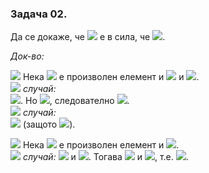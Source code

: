 ### Задача 02. 
Да се докаже, че <img src="https://latex.codecogs.com/svg.latex?\Large&space;\forall{A,B,C}"> е в сила, че <img src="https://latex.codecogs.com/svg.latex?\Large&space;(A\cup{B})\cap{C}=(A\cap{C})\cup{(B\cap{C})}">.

*Док-во:* 

<img src="https://latex.codecogs.com/svg.latex?\Large&space;(\subseteq)"> Нека <img src="https://latex.codecogs.com/svg.latex?\Large&space;x"> е произволен елемент и <img src="https://latex.codecogs.com/svg.latex?\Large&space;x\in(A\cup{B})\cap{C}\Rightarrow{x\in{A\cup{B}}}"> и <img src="https://latex.codecogs.com/svg.latex?\Large&space;x\in{C}">.<br>
<img src="https://latex.codecogs.com/svg.latex?\Large&space;I"> *случай:*<br><img src="https://latex.codecogs.com/svg.latex?\Large&space;x\in{A}\Rightarrow{x\in{A\cap{C}}}">. Но <img src="https://latex.codecogs.com/svg.latex?\Large&space;A\cap{C\subseteq{(A\cap{C})\cup{(B\cap{C})}}}">, следователно <img src="https://latex.codecogs.com/svg.latex?\Large&space;x\in(A\cap{C})\cup{(B\cap{C})}">.<br>
<img src="https://latex.codecogs.com/svg.latex?\Large&space;II"> *случай:*<br><img src="https://latex.codecogs.com/svg.latex?\Large&space;x\notin{A}\Rightarrow{x\in{B}}"> (защото <img src="https://latex.codecogs.com/svg.latex?\Large&space;x\in{(A\cup{B})}\Rightarrow{x\in{B\cap{C}}\subseteq{(A\cap{C})\cup{(B\cap{C})}}}">).

<img src="https://latex.codecogs.com/svg.latex?\Large&space;(\subseteq)"> Нека <img src="https://latex.codecogs.com/svg.latex?\Large&space;y"> е произволен елемент и <img src="https://latex.codecogs.com/svg.latex?\Large&space;y\in{(A\cap{C})\cup{(B\cap{C})}}">.<br>
<img src="https://latex.codecogs.com/svg.latex?\Large&space;I"> *случай:* <img src="https://latex.codecogs.com/svg.latex?\Large&space;y\in{A\cap{C}}\Rightarrow{y\in{A}}"> и <img src="https://latex.codecogs.com/svg.latex?\Large&space;y\in{C}">. Тогава <img src="https://latex.codecogs.com/svg.latex?\Large&space;y\in{A\cup{B}}"> и <img src="https://latex.codecogs.com/svg.latex?\Large&space;y\in{C}">, т.е. <img src="https://latex.codecogs.com/svg.latex?\Large&space;y\in{(A\cup{B})\cap{C}}">.
